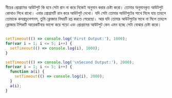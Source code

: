 নীচের প্রোগ্রামের আউটপুট কি হবে সেটা রান না করে নিজেই অনুমান করার চেষ্টা করো। তোমার অনুমানকৃত আউটপুট কোথাও লিখে রাখো। এবার প্রোগ্রামটি রান করে আউটপুট দেখো। যদি সেটা তোমার আউটপুটের সাথে মিলে যায় তাহলে তোমাকে কনগ্রাচুলেশনস, তুমি ক্লোজার বিষয়টি রপ্ত করতে পেরেছো। আর যদি তোমার আউটপুটের সাথে না মিলে তাহলে ক্লোজার টপিকটি আরেকটিবার ভালো করে পড়ো এবং প্রোগ্রামের আউটপুট কেন এমন হচ্ছে সেটা বোঝার চেষ্টা করো। 

```js

setTimeout(() => console.log('First Output:'), 1000);
for(var i = 1; i <= 5; i++) {
  setTimeout(() => console.log(i), 1000);
}

setTimeout(() => console.log('\nSecond Output:'), 2000);
for(var i = 1; i <= 5; i++) {
  function a(i) {
    setTimeout(() => console.log(i), 2000);
  }
  a(i);
}

```